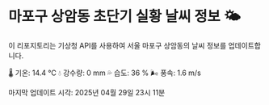 
# 마포구 상암동 초단기 실황 날씨 정보 🌤️

이 리포지토리는 기상청 API를 사용하여 서울 마포구 상암동의 날씨 정보를 업데이트합니다. 

🌡️ 기온: 14.4 ℃
💧 강수량: 0 mm
💦 습도: 36 %
🌬️ 풍속: 1.6 m/s

마지막 업데이트 시각: 2025년 04월 29일 23시 11분    

